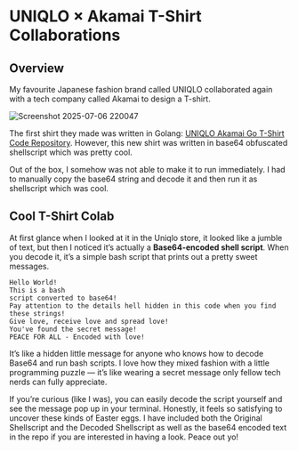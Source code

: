 # UNIQLO × Akamai T-Shirt Collaborations

## Overview

My favourite Japanese fashion brand called UNIQLO collaborated again with a tech company called Akamai to design a T-shirt.

![Screenshot 2025-07-06 220047](https://github.com/user-attachments/assets/98ddc709-a802-4661-8fc8-707f80abfef9)

The first shirt they made was written in Golang: [UNIQLO Akamai Go T-Shirt Code Repository](https://github.com/GL-Kageyama/UNIQLO_Akamai_T-shirt_Code). However, this new shirt was written in base64 obfuscated shellscript which was pretty cool.

Out of the box, I somehow was not able to make it to run immediately. I had to manually copy the base64 string and decode it and then run it as shellscript which was cool.

## Cool T-Shirt Colab


At first glance when I looked at it in the Uniqlo store, it looked like a jumble of text, but then I noticed it’s actually a **Base64-encoded shell script**. When you decode it, it’s a simple bash script that prints out a pretty sweet messages.

```plaintext
Hello World!
This is a bash
script converted to base64!
Pay attention to the details hell hidden in this code when you find these strings!
Give love, receive love and spread love!
You've found the secret message!
PEACE FOR ALL - Encoded with love!
```

It’s like a hidden little message for anyone who knows how to decode Base64 and run bash scripts. I love how they mixed fashion with a little programming puzzle — it’s like wearing a secret message only fellow tech nerds can fully appreciate.

If you’re curious (like I was), you can easily decode the script yourself and see the message pop up in your terminal. Honestly, it feels so satisfying to uncover these kinds of Easter eggs. I have included both the Original Shellscript and the Decoded Shellscript as well as the base64 encoded text in the repo if you are interested in having a look. Peace out yo!
